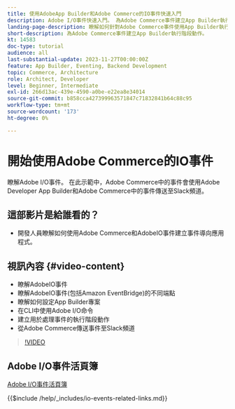 ```yaml
---
title: 使用AdobeApp Builder和Adobe Commerce的IO事件快速入門
description: Adobe I/O事件快速入門。 為Adobe Commerce事件建立App Builder執行階段動作。
landing-page-description: 瞭解如何針對Adobe Commerce事件使用App Builder執行階段動作。
short-description: 為Adobe Commerce事件建立App Builder執行階段動作。
kt: 14583
doc-type: tutorial
audience: all
last-substantial-update: 2023-11-27T00:00:00Z
feature: App Builder, Eventing, Backend Development
topic: Commerce, Architecture
role: Architect, Developer
level: Beginner, Intermediate
exl-id: 266d13ac-439e-4590-a0be-e22ea8e34014
source-git-commit: b858cca427399963571847c71832841b64c88c95
workflow-type: tm+mt
source-wordcount: '173'
ht-degree: 0%

---
```


# 開始使用Adobe Commerce的IO事件

瞭解Adobe I/O事件。 在此示範中，Adobe Commerce中的事件會使用Adobe Developer App Builder和Adobe Commerce中的事件傳送至Slack頻道。

## 這部影片是給誰看的？

* 開發人員瞭解如何使用Adobe Commerce和AdobeIO事件建立事件導向應用程式。

## 視訊內容 {#video-content}

* 瞭解AdobeIO事件
* 瞭解AdobeIO事件(包括Amazon EventBridge)的不同端點
* 瞭解如何設定App Builder專案
* 在CLI中使用Adobe I/O命令
* 建立用於處理事件的執行階段動作
* 從Adobe Commerce傳送事件至Slack頻道

>[!VIDEO](https://video.tv.adobe.com/v/3425834?learn=on)

## Adobe I/O事件活頁簿

[Adobe I/O事件活頁簿](../assets/io-events/IO-Events-Workbook.pdf)

{{$include /help/_includes/io-events-related-links.md}}
